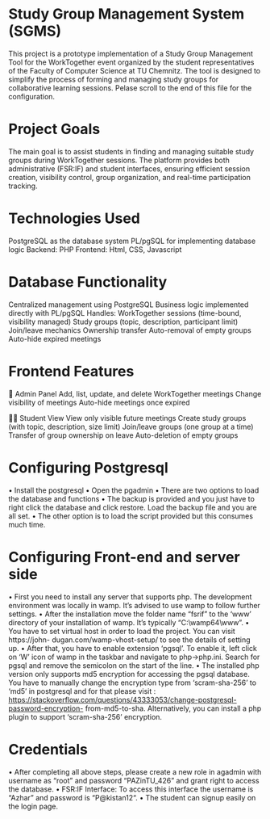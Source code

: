 # Study Group Management System (SGMS)
This project is a prototype implementation of a Study Group Management Tool for the WorkTogether event organized by the student representatives of the Faculty of Computer Science at TU Chemnitz. The tool is designed to simplify the process of forming and managing study groups for collaborative learning sessions. Pelase scroll to the end of this file for the configuration.

# Project Goals
The main goal is to assist students in finding and managing suitable study groups during WorkTogether sessions. The platform provides both administrative (FSR:IF) and student interfaces, ensuring efficient session creation, visibility control, group organization, and real-time participation tracking.

# Technologies Used
  PostgreSQL as the database system
  PL/pgSQL for implementing database logic
  Backend: PHP
  Frontend: Html, CSS, Javascript

# Database Functionality
Centralized management using PostgreSQL
Business logic implemented directly with PL/pgSQL
Handles:
  WorkTogether sessions (time-bound, visibility managed)
  Study groups (topic, description, participant limit)
  Join/leave mechanics
  Ownership transfer
  Auto-removal of empty groups
  Auto-hide expired meetings

# Frontend Features
🔐 Admin Panel
  	  Add, list, update, and delete WorkTogether meetings
      Change visibility of meetings
      Auto-hide meetings once expired

👨‍🎓 Student View
    View only visible future meetings
    Create study groups (with topic, description, size limit)
    Join/leave groups (one group at a time)
    Transfer of group ownership on leave
    Auto-deletion of empty groups

# Configuring Postgresql 
• Install the postgresql 
• Open the pgadmin 
• There are two options to load the database and functions 
• The backup is provided and you just have to right click the database and click 
restore. Load the backup file and you are all set. 
• The other option is to load the script provided but this consumes much time.

# Configuring Front-end and server side 
• First you need to install any server that supports php. The development environment was 
locally in wamp. It’s advised to use wamp to follow further settings. 
• After the installation move the folder name “fsrif” to the ‘www’ directory of your 
installation of wamp. It’s typically “C:\wamp64\www”. 
• You have to set virtual host in order to load the project. You can visit https://john-
dugan.com/wamp-vhost-setup/ to see the details of setting up. 
• After that, you have to enable extension ‘pgsql’. To enable it, left click on ‘W’ icon of 
wamp in the taskbar and navigate to php->php.ini. Search for pgsql and remove the 
semicolon on the start of the line. 
• The installed php version only supports md5 encryption for accessing the pgsql database. 
You have to manually change the encryption type from ‘scram-sha-256’ to ‘md5’ in 
postgresql and for that please visit : 
https://stackoverflow.com/questions/43333053/change-postgresql-password-encryption-
from-md5-to-sha. Alternatively, you can install a php plugin to support ‘scram-sha-256’ 
encryption.

# Credentials 
• After completing all above steps, please create a new role in agadmin with username as 
“root” and password “PAZinTU_426” and grant right to access the database. 
• FSR:IF Interface: To access this interface the username is “Azhar” and password is 
“P@kistan12“. 
• The student can signup easily on the login page.
